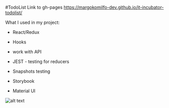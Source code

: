 #TodoList 
Link to gh-pages https://margokomilfo-dev.github.io/it-incubator-todolist/

What I used in my project:
- React/Redux
- Hooks
- work with API
- JEST - testing for reducers
- Snapshots testing  
- Storybook

- Material UI


![alt text](https://avatars2.githubusercontent.com/u/11632545?v=3&s=200)